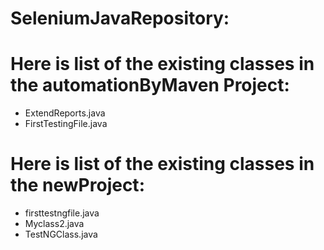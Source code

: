 
# SeleniumJavaRepository:
# Here is list of the existing classes in the automationByMaven Project:
- ExtendReports.java
- FirstTestingFile.java


# Here is list of the existing classes in the newProject:
- firsttestngfile.java
- Myclass2.java
- TestNGClass.java
